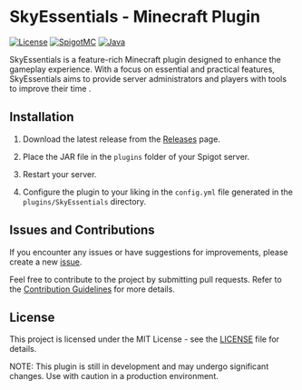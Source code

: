 # SkyEssentials - Minecraft Plugin

[![License](https://img.shields.io/badge/license-MIT-green)](LICENSE)
[![SpigotMC](https://img.shields.io/badge/Spigot-1.16.5-orange)](https://www.spigotmc.org/)
[![Java](https://img.shields.io/badge/Java-8-blue)](https://www.java.com/)

SkyEssentials is a feature-rich Minecraft plugin designed to enhance the gameplay experience. With a focus on essential and practical features, SkyEssentials aims to provide server administrators and players with tools to improve their time .


## Installation

1. Download the latest release from the [Releases](https://github.com/yourusername/SkyEssentials/releases) page.

2. Place the JAR file in the `plugins` folder of your Spigot server.

3. Restart your server.

4. Configure the plugin to your liking in the `config.yml` file generated in the `plugins/SkyEssentials` directory.

## Issues and Contributions

If you encounter any issues or have suggestions for improvements, please create a new [issue](https://github.com/yourusername/SkyEssentials/issues).

Feel free to contribute to the project by submitting pull requests. Refer to the [Contribution Guidelines](CONTRIBUTING.md) for more details.

## License

This project is licensed under the MIT License - see the [LICENSE](LICENSE) file for details.

NOTE: This plugin is still in development and may undergo significant changes. Use with caution in a production environment.
